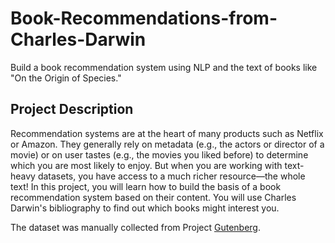 # Book-Recommendations-from-Charles-Darwin
Build a book recommendation system using NLP and the text of books like "On the Origin of Species."

## Project Description
Recommendation systems are at the heart of many products such as Netflix or Amazon. They generally rely on metadata (e.g., the actors or director of a movie) or on user tastes (e.g., the movies you liked before) to determine which you are most likely to enjoy. But when you are working with text-heavy datasets, you have access to a much richer resource—the whole text! In this project, you will learn how to build the basis of a book recommendation system based on their content. You will use Charles Darwin's bibliography to find out which books might interest you.

The dataset was manually collected from Project [Gutenberg](https://www.gutenberg.org/).
